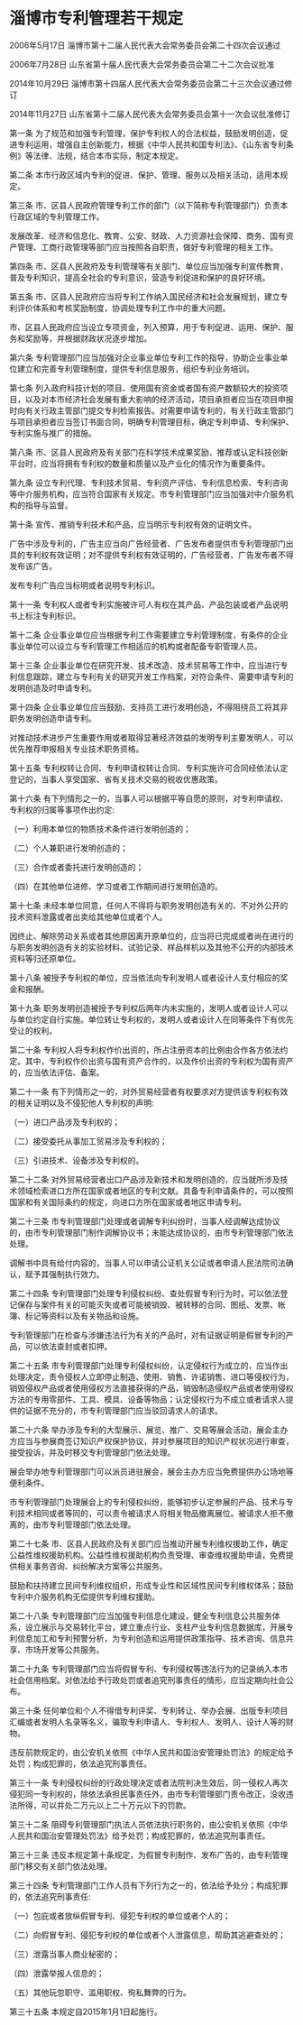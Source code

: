 # 淄博市专利管理若干规定

2006年5月17日 淄博市第十二届人民代表大会常务委员会第二十四次会议通过

2006年7月28日 山东省第十届人民代表大会常务委员会第二十二次会议批准

2014年10月29日 淄博市第十四届人民代表大会常务委员会第二十三次会议通过修订

2014年11月27日 山东省第十二届人民代表大会常务委员会第十一次会议批准修订

<!-- INFO END -->

第一条 为了规范和加强专利管理，保护专利权人的合法权益，鼓励发明创造，促进专利运用，增强自主创新能力，根据《中华人民共和国专利法》、《山东省专利条例》等法律、法规，结合本市实际，制定本规定。

第二条 本市行政区域内专利的促进、保护、管理、服务以及相关活动，适用本规定。

第三条 市、区县人民政府管理专利工作的部门（以下简称专利管理部门）负责本行政区域的专利管理工作。

发展改革、经济和信息化、教育、公安、财政、人力资源社会保障、商务、国有资产管理、工商行政管理等部门应当按照各自职责，做好专利管理的相关工作。

第四条 市、区县人民政府及专利管理等有关部门、单位应当加强专利宣传教育，普及专利知识，提高全社会的专利意识，营造专利促进和保护的良好环境。

第五条 市、区县人民政府应当将专利工作纳入国民经济和社会发展规划，建立专利评价体系和考核奖励制度，协调处理专利工作中的重大问题。

市、区县人民政府应当设立专项资金，列入预算，用于专利促进、运用、保护、服务和奖励等，并根据财政状况逐步增加。

第六条 专利管理部门应当加强对企业事业单位专利工作的指导，协助企业事业单位建立和完善专利管理制度，提供专利信息服务，组织专利业务培训。

第七条 列入政府科技计划的项目、使用国有资金或者国有资产数额较大的投资项目，以及对本市经济社会发展有重大影响的经济活动，项目承担者应当在项目申报时向有关行政主管部门提交专利检索报告。对需要申请专利的，有关行政主管部门与项目承担者应当签订书面合同，明确专利管理目标，确定专利申请、专利保护、专利实施与推广的措施。

第八条 市、区县人民政府及有关部门在科学技术成果奖励、推荐或认定科技创新平台时，应当将拥有专利权的数量和质量以及产业化的情况作为重要条件。

第九条 设立专利代理、专利技术贸易、专利资产评估、专利信息检索、专利咨询等中介服务机构，应当符合国家有关规定。市专利管理部门应当加强对中介服务机构的指导与监督。

第十条 宣传、推销专利技术和产品，应当明示专利权有效的证明文件。

广告中涉及专利的，广告主应当向广告经营者、广告发布者提供市专利管理部门出具的专利权有效证明；对不提供专利权有效证明的，广告经营者、广告发布者不得发布该广告。

发布专利广告应当标明或者说明专利标识。

第十一条 专利权人或者专利实施被许可人有权在其产品、产品包装或者产品说明书上标注专利标识。

第十二条 企业事业单位应当根据专利工作需要建立专利管理制度，有条件的企业事业单位可以设立与专利管理工作相适应的机构或者配备专职管理人员。

第十三条 企业事业单位在研究开发、技术改造、技术贸易等工作中，应当进行专利信息跟踪，建立与专利有关的研究开发工作档案，对符合条件、需要申请专利的发明创造及时申请专利。

第十四条 企业事业单位应当鼓励、支持员工进行发明创造，不得阻挠员工将其非职务发明创造申请专利。

对推动技术进步产生重要作用或者取得显著经济效益的发明专利主要发明人，可以优先推荐申报相关专业技术职务资格。

第十五条 专利权转让合同、专利申请权转让合同、专利实施许可合同经依法认定登记的，当事人享受国家、省有关技术交易的税收优惠政策。

第十六条 有下列情形之一的，当事人可以根据平等自愿的原则，对专利申请权、专利权的归属等事项作出约定:

（一）利用本单位的物质技术条件进行发明创造的；

（二）个人兼职进行发明创造的；

（三）合作或者委托进行发明创造的；

（四）在其他单位进修、学习或者工作期间进行发明创造的。

第十七条 未经本单位同意，任何人不得将与职务发明创造有关的、不对外公开的技术资料泄露或者出卖给其他单位或者个人。

因终止、解除劳动关系或者其他原因离开原单位的，应当将已完成或者尚在进行的与职务发明创造有关的实验材料、试验记录、样品样机以及其他不公开的内部技术资料等归还原单位。

第十八条 被授予专利权的单位，应当依法向专利发明人或者设计人支付相应的奖金和报酬。

第十九条 职务发明创造被授予专利权后两年内未实施的，发明人或者设计人可以与单位约定自行实施。单位转让专利权的，发明人或者设计人在同等条件下有优先受让的权利。

第二十条 专利权人将专利权作价出资的，所占注册资本的比例由合作各方依法约定。其中，专利权作价出资与国有资产合作的，以及作价出资的专利权为国有资产的，应当依法评估、备案。

第二十一条 有下列情形之一的，对外贸易经营者有权要求对方提供该专利权有效的相关证明以及不侵犯他人专利权的声明:

（一）进口产品涉及专利权的；

（二）接受委托从事加工贸易涉及专利权的；

（三）引进技术、设备涉及专利权的。

第二十二条 对外贸易经营者出口产品涉及新技术和发明创造的，应当就所涉及技术领域检索进口方所在国家或者地区的专利文献。具备专利申请条件的，可以按照国家和有关国际条约的规定，向进口方所在国家或者地区申请专利。

第二十三条 市专利管理部门处理或者调解专利纠纷时，当事人经调解达成协议的，由市专利管理部门制作调解协议书；未能达成协议的，由市专利管理部门依法处理。

调解书中具有给付内容的，当事人可以申请公证机关公证或者申请人民法院司法确认，赋予其强制执行效力。

第二十四条 专利管理部门处理专利侵权纠纷、查处假冒专利行为时，可以依法登记保存与案件有关的可能灭失或者可能被销毁、被转移的合同、图纸、发票、帐簿、标记等资料以及有关物品和设施。

专利管理部门在检查与涉嫌违法行为有关的产品时，对有证据证明是假冒专利的产品，可以依法查封或者扣押。

第二十五条 市专利管理部门处理专利侵权纠纷，认定侵权行为成立的，应当作出处理决定，责令侵权人立即停止制造、使用、销售、许诺销售、进口等侵权行为，销毁侵权产品或者使用侵权方法直接获得的产品，销毁制造侵权产品或者使用侵权方法的专用零部件、工具、模具、设备等物品；认定侵权行为不成立或者请求人提供的证据不充分的，市专利管理部门应当驳回请求人的请求。

第二十六条 举办涉及专利的大型展示、展览、推广、交易等展会活动，展会主办方应当与参展商签订知识产权保护协议，并对参展项目的知识产权状况进行审查，接受投诉，并及时移交专利管理部门依法处理。

展会举办地专利管理部门可以派员进驻展会，展会主办方应当免费提供办公场地等便利条件。

市专利管理部门处理展会上的专利侵权纠纷，能够初步认定参展的产品、技术与专利技术相同或者等同的，可以责令被请求人将相关物品撤离展位。被请求人拒不撤离的，由市专利管理部门依法处理。

第二十七条 市、区县人民政府及有关部门应当推动开展专利维权援助工作，确定公益性维权援助机构。公益性维权援助机构负责受理、审查维权援助申请，免费提供相关事务咨询、纠纷解决方案等公共服务。

鼓励和扶持建立民间专利维权组织，形成专业性和区域性民间专利维权体系；鼓励专利中介服务机构无偿提供专利维权援助。

第二十八条 专利管理部门应当加强专利信息化建设，健全专利信息公共服务体系，设立展示与交易转化平台，建立重点行业、支柱产业专利信息数据库，开展专利信息加工和专利预警分析，为专利创造和运用提供政策指导、技术咨询、信息共享、市场开发等公共服务。

第二十九条 专利管理部门应当将假冒专利、专利侵权等违法行为的记录纳入本市社会信用档案。对依法给予行政处罚或者追究刑事责任的情形，应当定期向社会公布。

第三十条 任何单位和个人不得借专利评奖、专利转让、举办会展、出版专利项目汇编或者发明人名录等名义，骗取专利申请人、专利权人、发明人、设计人等的财物。

违反前款规定的，由公安机关依照《中华人民共和国治安管理处罚法》的规定给予处罚；构成犯罪的，依法追究刑事责任。

第三十一条 专利侵权纠纷的行政处理决定或者法院判决生效后，同一侵权人再次侵犯同一专利权的，除依法承担民事责任外，由市专利管理部门责令改正，没收违法所得，可以并处二万元以上二十万元以下的罚款。

第三十二条 阻碍专利管理部门执法人员依法执行职务的，由公安机关依照《中华人民共和国治安管理处罚法》给予处罚；构成犯罪的，依法追究刑事责任。

第三十三条 违反本规定第十条规定，为假冒专利制作、发布广告的，由专利管理部门移交有关部门依法处理。

第三十四条 专利管理部门工作人员有下列行为之一的，依法给予处分；构成犯罪的，依法追究刑事责任:

（一）包庇或者放纵假冒专利、侵犯专利权的单位或者个人的；

（二）向假冒专利、侵犯专利权的单位或者个人泄露信息，帮助其逃避查处的；

（三）泄露当事人商业秘密的；

（四）泄露举报人信息的；

（五）其他玩忽职守、滥用职权、徇私舞弊的行为。

第三十五条 本规定自2015年1月1日起施行。

